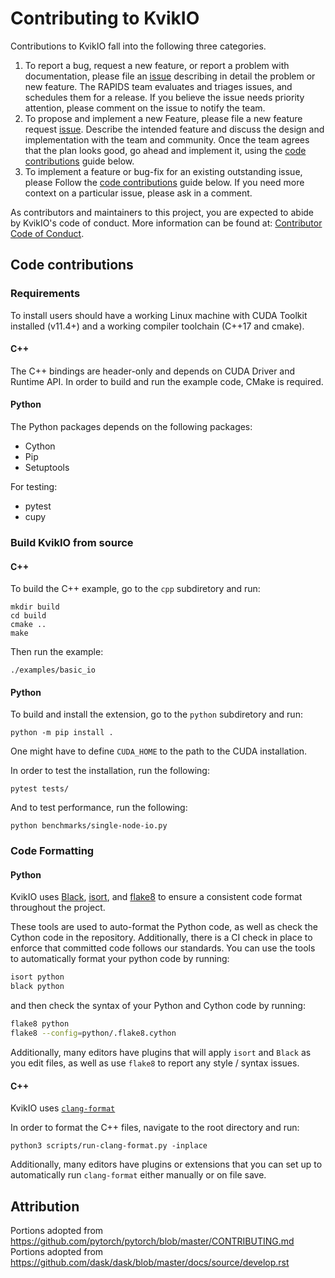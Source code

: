 # Contributing to KvikIO

Contributions to KvikIO fall into the following three categories.

1. To report a bug, request a new feature, or report a problem with
    documentation, please file an [issue](https://github.com/rapidsai/kvikio/issues/new/choose)
    describing in detail the problem or new feature. The RAPIDS team evaluates
    and triages issues, and schedules them for a release. If you believe the
    issue needs priority attention, please comment on the issue to notify the
    team.
2. To propose and implement a new Feature, please file a new feature request
    [issue](https://github.com/rapidsai/kvikio/issues/new/choose). Describe the
    intended feature and discuss the design and implementation with the team and
    community. Once the team agrees that the plan looks good, go ahead and
    implement it, using the [code contributions](#code-contributions) guide below.
3. To implement a feature or bug-fix for an existing outstanding issue, please
    Follow the [code contributions](#code-contributions) guide below. If you
    need more context on a particular issue, please ask in a comment.

As contributors and maintainers to this project,
you are expected to abide by KvikIO's code of conduct.
More information can be found at: [Contributor Code of Conduct](https://docs.rapids.ai/resources/conduct/).

## Code contributions

### Requirements

To install users should have a working Linux machine with CUDA Toolkit
installed (v11.4+) and a working compiler toolchain (C++17 and cmake).

#### C++

The C++ bindings are header-only and depends on CUDA Driver and Runtime API.
In order to build and run the example code, CMake is required.

#### Python

The Python packages depends on the following packages:

* Cython
* Pip
* Setuptools

For testing:
* pytest
* cupy

### Build KvikIO from source

#### C++
To build the C++ example, go to the `cpp` subdiretory and run:
```
mkdir build
cd build
cmake ..
make
```
Then run the example:
```
./examples/basic_io
```

#### Python

To build and install the extension, go to the `python` subdiretory and run:
```
python -m pip install .
```
One might have to define `CUDA_HOME` to the path to the CUDA installation.

In order to test the installation, run the following:
```
pytest tests/
```

And to test performance, run the following:
```
python benchmarks/single-node-io.py
```

### Code Formatting


#### Python

KvikIO uses [Black](https://black.readthedocs.io/en/stable/),
[isort](https://readthedocs.org/projects/isort/), and
[flake8](http://flake8.pycqa.org/en/latest/) to ensure a consistent code format
throughout the project.

These tools are used to auto-format the Python code, as well as check the Cython
code in the repository. Additionally, there is a CI check in place to enforce
that committed code follows our standards. You can use the tools to
automatically format your python code by running:

```bash
isort python
black python
```

and then check the syntax of your Python and Cython code by running:

```bash
flake8 python
flake8 --config=python/.flake8.cython
```

Additionally, many editors have plugins that will apply `isort` and `Black` as
you edit files, as well as use `flake8` to report any style / syntax issues.

#### C++

KvikIO uses [`clang-format`](https://clang.llvm.org/docs/ClangFormat.html)

In order to format the C++ files, navigate to the root directory and run:
```
python3 scripts/run-clang-format.py -inplace
```

Additionally, many editors have plugins or extensions that you can set up to automatically run `clang-format` either manually or on file save.

## Attribution
Portions adopted from https://github.com/pytorch/pytorch/blob/master/CONTRIBUTING.md
Portions adopted from https://github.com/dask/dask/blob/master/docs/source/develop.rst
